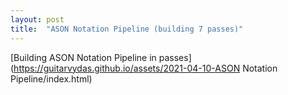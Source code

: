 ```yaml
---
layout: post
title:  "ASON Notation Pipeline (building 7 passes)"
---
```


[Building ASON Notation Pipeline in passes](https://guitarvydas.github.io/assets/2021-04-10-ASON Notation Pipeline/index.html)

